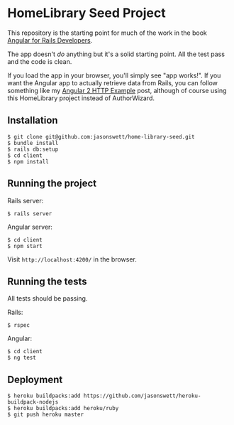 # HomeLibrary Seed Project

This repository is the starting point for much of the work in the book [Angular for Rails Developers](https://www.angularonrails.com/angular-rails-developers/).

The app doesn't _do_ anything but it's a solid starting point. All the test pass and the code is clean.

If you load the app in your browser, you'll simply see "app works!". If you want the Angular app to actually retrieve data from Rails, you can follow something like my [Angular 2 HTTP Example](https://www.angularonrails.com/angular-2-http-example/) post, although of course using this HomeLibrary project instead of AuthorWizard.

## Installation

```
$ git clone git@github.com:jasonswett/home-library-seed.git
$ bundle install
$ rails db:setup
$ cd client
$ npm install
```

## Running the project

Rails server:

```
$ rails server
```

Angular server:

```
$ cd client
$ npm start
```

Visit `http://localhost:4200/` in the browser.

## Running the tests

All tests should be passing.

Rails:

```
$ rspec
```

Angular:

```
$ cd client
$ ng test
```

## Deployment

```
$ heroku buildpacks:add https://github.com/jasonswett/heroku-buildpack-nodejs
$ heroku buildpacks:add heroku/ruby
$ git push heroku master
```
